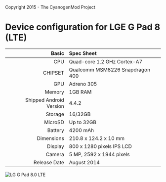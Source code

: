 Copyright 2015 - The CyanogenMod Project

Device configuration for LGE G Pad 8 (LTE)
===========================================

Basic   | Spec Sheet
-------:|:-------------------------
CPU     | Quad-core 1.2 GHz Cortex-A7
CHIPSET | Qualcomm MSM8226 Snapdragon 400
GPU     | Adreno 305
Memory  | 1GB RAM
Shipped Android Version | 4.4.2
Storage | 16/32GB
MicroSD | Up to 32GB
Battery | 4200 mAh
Dimensions | 210.8 x 124.2 x 10 mm
Display | 800 x 1280 pixels IPS LCD
Camera  | 5 MP, 2592 х 1944 pixels
Release Date | August 2014


![LG G Pad 8.0 LTE](http://cdn2.gsmarena.com/vv/pics/lg/lg-g-pad-80-lte-3.jpg "LG G Pad 8.0 LTE")

